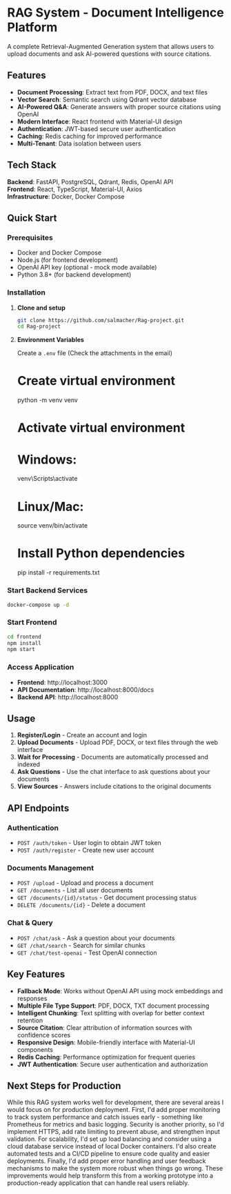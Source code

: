 
# RAG System - Document Intelligence Platform

A complete Retrieval-Augmented Generation system that allows users to upload documents and ask AI-powered questions with source citations.

## Features

- **Document Processing**: Extract text from PDF, DOCX, and text files
- **Vector Search**: Semantic search using Qdrant vector database
- **AI-Powered Q&A**: Generate answers with proper source citations using OpenAI
- **Modern Interface**: React frontend with Material-UI design
- **Authentication**: JWT-based secure user authentication
- **Caching**: Redis caching for improved performance
- **Multi-Tenant**: Data isolation between users

## Tech Stack

**Backend**: FastAPI, PostgreSQL, Qdrant, Redis, OpenAI API  
**Frontend**: React, TypeScript, Material-UI, Axios  
**Infrastructure**: Docker, Docker Compose

## Quick Start

### Prerequisites

- Docker and Docker Compose
- Node.js (for frontend development)
- OpenAI API key (optional - mock mode available)
- Python 3.8+ (for backend development)

### Installation

1. **Clone and setup**
   ```bash
   git clone https://github.com/salmacher/Rag-project.git
   cd Rag-project
   ```

2. **Environment Variables**
   
   Create a `.env` file (Check the attachments in the email)

   # Create virtual environment
   python -m venv venv

   # Activate virtual environment
   # Windows:
    venv\Scripts\activate
   # Linux/Mac:
    source venv/bin/activate

   # Install Python dependencies
    pip install -r requirements.txt

### Start Backend Services

```bash
docker-compose up -d
```

### Start Frontend

```bash
cd frontend
npm install
npm start
```

### Access Application

- **Frontend**: http://localhost:3000
- **API Documentation**: http://localhost:8000/docs
- **Backend API**: http://localhost:8000

## Usage

1. **Register/Login** - Create an account and login 
2. **Upload Documents** - Upload PDF, DOCX, or text files through the web interface
3. **Wait for Processing** - Documents are automatically processed and indexed
4. **Ask Questions** - Use the chat interface to ask questions about your documents
5. **View Sources** - Answers include citations to the original documents

## API Endpoints

### Authentication

- `POST /auth/token` - User login to obtain JWT token
- `POST /auth/register` - Create new user account

### Documents Management

- `POST /upload` - Upload and process a document
- `GET /documents` - List all user documents
- `GET /documents/{id}/status` - Get document processing status
- `DELETE /documents/{id}` - Delete a document

### Chat & Query

- `POST /chat/ask` - Ask a question about your documents
- `GET /chat/search` - Search for similar chunks
- `GET /chat/test-openai` - Test OpenAI connection

## Key Features

- **Fallback Mode**: Works without OpenAI API using mock embeddings and responses
- **Multiple File Type Support**: PDF, DOCX, TXT document processing
- **Intelligent Chunking**: Text splitting with overlap for better context retention
- **Source Citation**: Clear attribution of information sources with confidence scores
- **Responsive Design**: Mobile-friendly interface with Material-UI components
- **Redis Caching**: Performance optimization for frequent queries
- **JWT Authentication**: Secure user authentication and authorization

## Next Steps for Production

While this RAG system works well for development, there are several areas I would focus on for production deployment. First, I'd add proper monitoring to track system performance and catch issues early - something like Prometheus for metrics and basic logging. Security is another priority, so I'd implement HTTPS, add rate limiting to prevent abuse, and strengthen input validation. For scalability, I'd set up load balancing and consider using a cloud database service instead of local Docker containers. I'd also create automated tests and a CI/CD pipeline to ensure code quality and easier deployments. Finally, I'd add proper error handling and user feedback mechanisms to make the system more robust when things go wrong. These improvements would help transform this from a working prototype into a production-ready application that can handle real users reliably.
